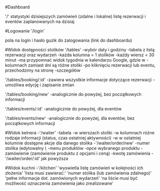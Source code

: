 #Dashboard

'/'
statystyki dzisiejszych zamówień (zdalne i lokalne)
listę rezerwacji i eventów zaplanowanych na dzisiaj

#Logowanie
'/login'

pola na login i hasło
guzik do zalogowania (link do dashboardu)

#Widok dostępności stolików
'/tables'
-wybór daty i godziny
-tabela z listą rezerwacji oraz wydarzeń
-każda kolumna = 1 stolików
-każdy wiersz = 30 minut
-ma przypomnać widok tygodnia w kalendarzu Google, gdzie w -kolumnach zamiast dni są różne stoliki
-po kliknięciu rezerwacji lub eventu, przechodzimy na stronę -szczegółów

'/tables/booking/:id'
-zawiera wszystkie informacje dotyczące rezerwacji
-umożliwa edycję i zapisanie zmian

'/tables/booking/new'
-analogicznie do powyżej, bez początkowych informacji

'/tables/events/:id'
-analogicznie do powyżej, dla eventów

'/tables/events/new'
-analogicznie do powyżej, dla eventów, bez początkowych informacji

#Widok kelnera
-'/waiter'
-tabela
-w wierszach stoliki
-w kolumnach różne rodzaje informacji (status, czas ostatniej aktywności)
-w w ostatniej kolumnie dostępne akcje dla danego stolika
-'/waiter/order/new'
-numer stolika (edytowalny )
-menu produktów
-opce wybranego produktu
-zamówienie (zamówienie produktu z opcjami i ceną)
-kwotę zamówienia
-'/waiter/order/:id'
jak powyższa

#Widok kuchni
-'/kitchen'
'wyswietla listę zamówień w kolejności ich złożenia'
'lista musi zawierać:'
'numer stolika (lub zamówienia zdalnego)'
'pełne informacje dot. zamówionych wydarzeń'
'na liście musi być możliwość oznaczenia zamówienia jako zrealizowane'